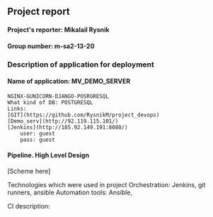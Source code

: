 ## Project report

#### Project's reporter: Mikalail Rysnik
#### Group number: m-sa2-13-20

### Description of application for deployment

#### Name of application: MV_DEMO_SERVER

    NGINX-GUNICORN-DJANGO-POSRGRESQL
    What kind of DB: POSTGRESQL
    Links:
    [GIT](https://github.com/RysnikM/project_devops)
    [Demo_serv](http://92.119.115.101/)
    [Jenkins](http://185.92.149.191:8080/)
        user: guest
        pass: guest

#### Pipeline. High Level Design

[Scheme here]

Technologies which were used in project
Orchestration: Jenkins, git runners, ansible
Automation tools: Ansible,

CI description: 
